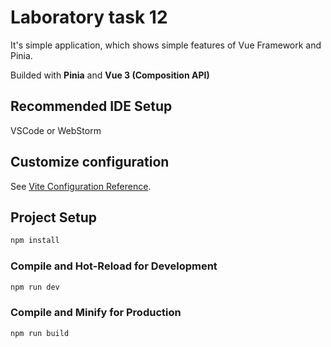 # Laboratory task 12
It's simple application, which shows simple features of Vue Framework and Pinia.

Builded with **Pinia** and **Vue 3 (Composition API)**

## Recommended IDE Setup

VSCode or WebStorm

## Customize configuration

See [Vite Configuration Reference](https://vite.dev/config/).

## Project Setup

```sh
npm install
```

### Compile and Hot-Reload for Development

```sh
npm run dev
```

### Compile and Minify for Production

```sh
npm run build
```
